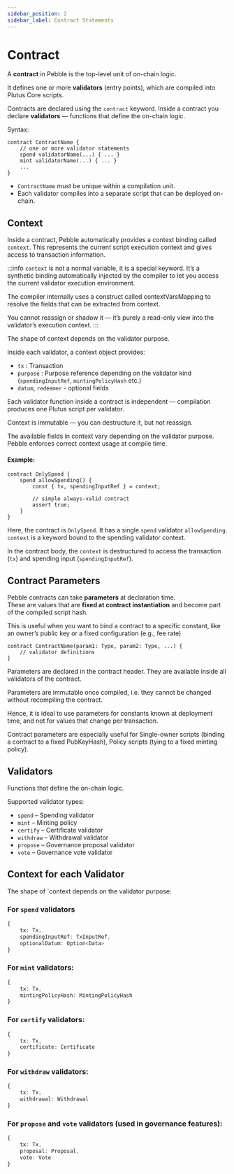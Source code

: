 ```yaml
---
sidebar_position: 2
sidebar_label: Contract Statements
---
```


# Contract

A **contract** in Pebble is the top-level unit of on-chain logic.  

It defines one or more **validators** (entry points), which are compiled into Plutus Core scripts.
 
Contracts are declared using the `contract` keyword. Inside a contract you declare **validators** — functions that define the on-chain logic.

Syntax:
```pebble
contract ContractName {
    // one or more validator statements
    spend validatorName(...) { ... }
    mint validatorName(...) { ... }
    ...
}
```

- `ContractName` must be unique within a compilation unit.
- Each validator compiles into a separate script that can be deployed on-chain.



## Context

Inside a contract, Pebble automatically provides a context binding called `context`. This represents the current script execution context and gives access to transaction information.


:::info
`context` is not a normal variable, it is a special keyword. It’s a synthetic binding automatically injected by the compiler to let you access the current validator execution environment.

The compiler internally uses a construct called contextVarsMapping to resolve the fields that can be extracted from context.

You cannot reassign or shadow it — it’s purely a read-only view into the validator’s execution context.
:::

The shape of context depends on the validator purpose.


Inside each validator, a context object provides:

- `tx` : Transaction
- `purpose` : Purpose reference depending on the validator kind (`spendingInputRef`, `mintingPolicyHash` etc.)
- `datum`, `redeemer` - optional fields

Each validator function inside a contract is independent — compilation produces one Plutus script per validator.

Context is immutable — you can destructure it, but not reassign.

The available fields in context vary depending on the validator purpose. Pebble enforces correct context usage at compile time.

#### Example:
```pebble
contract OnlySpend {
    spend allowSpending() {
        const { tx, spendingInputRef } = context;

        // simple always-valid contract
        assert true;
    }
}
```
Here, the contract is `OnlySpend`. It has a single `spend` validator `allowSpending`. `context` is a keyword bound to the spending validator context. 

In the contract body, the `context` is destructured to access the transaction (`tx`) and spending input (`spendingInputRef`).



## Contract Parameters

Pebble contracts can take **parameters** at declaration time.  
These are values that are **fixed at contract instantiation** and become part of the compiled script hash.

This is useful when you want to bind a contract to a specific constant, like an owner’s public key or a fixed configuration (e.g., fee rate)

```pebble
contract ContractName(param1: Type, param2: Type, ...) {
    // validator definitions
}
```

Parameters are declared in the contract header. They are available inside all validators of the contract.

Parameters are immutable once compiled, i.e. they cannot be changed without recompiling the contract.

Hence, it is ideal to use parameters for constants known at deployment time, and not for values that change per transaction.

Contract parameters are especially useful for  Single-owner scripts (binding a contract to a fixed PubKeyHash), Policy scripts (tying to a fixed minting policy).



## Validators 

Functions that define the on-chain logic.

Supported validator types:

- `spend` – Spending validator
- `mint` – Minting policy
- `certify` – Certificate validator
- `withdraw` – Withdrawal validator
- `propose` – Governance proposal validator
- `vote` – Governance vote validator




## Context for each Validator

The shape of `context depends on the validator purpose:

### For `spend` validators
```ts
{
    tx: Tx,
    spendingInputRef: TxInputRef,
    optionalDatum: Option<Data>
}
```

### For `mint` validators:
```ts
{
    tx: Tx,
    mintingPolicyHash: MintingPolicyHash
}
```

### For `certify` validators:
```ts
{
    tx: Tx,
    certificate: Certificate
}
```

### For `withdraw` validators:
```ts
{
    tx: Tx,
    withdrawal: Withdrawal
}
```

### For `propose` and `vote` validators (used in governance features):
```ts
{
    tx: Tx,
    proposal: Proposal,
    vote: Vote
}
```

